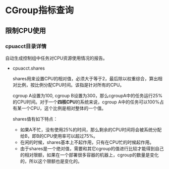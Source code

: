 # CGroup指标查询

## 限制CPU使用

### cpuacct目录详情

自动生成控制组中任务对CPU资源使用情况的报告。

- cpuacct.shares

  shares用来设置CPU的相对值，必须大于等于2，最后除以权重综合，算出相对比例，按比例分配CPU时间。该指是针对所有的CPU。

  cgroup A设置为100, cgroup B设置为300，那么cgroupA中的任务运行25%的CPU时间。对于一个**四核CPU**的系统来说，cgroup A中的任务可以100%占有某一个CPU，这个比例是相对整体的一个值。

  shares值有如下特点：

  - 如果A不忙，没有使用25%的时间，那么剩余的CPU时间将会被系统分配给B，即B的CPU使用率可以超过75%。
  - 在闲的时候，shares基本上不起作用，只有在CPU忙的时候起作用。
  - 由于shares是一个绝对值，需要和其它cgroup的值进行比较才能得到自己的相对限额，如果在一个部署很多容器的机器上，cgroup的数量是变化的，所以这个限额也是变化的。